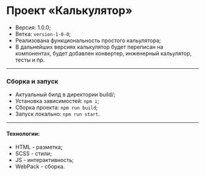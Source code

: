 # Проект «Калькулятор»

* Версия: 1.0.0;
* Ветка: ```version-1-0-0```;
* Реализована функциональность простого кальулятора;
* В дальнейших версиях калькулятор будет переписан на компонентах, будет добавлен конвертер, инженерный кальулятор, тесты и пр.

---

### Сборка и запуск

* Актуальный билд в директории build/;
* Установка зависимостей: ```npm i```;
* Сборка проекта: ```npm run build```;
* Запуск локально: ```npm run start```.

---

#### Технологии:

* HTML - разметка;
* SCSS - стили;
* JS - интерактивность;
* WebPack - сборка.
